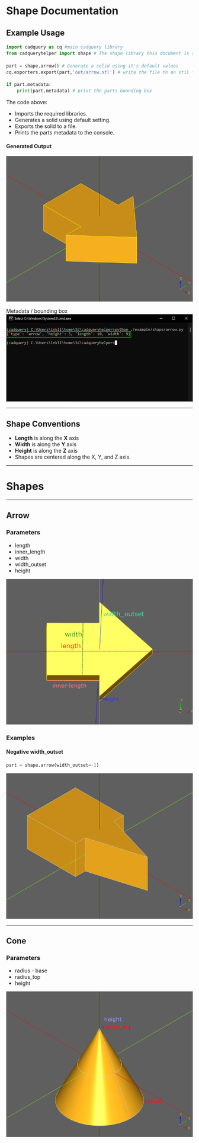 # Shape Documentation

## Example Usage

``` python
import cadquery as cq #main cadquery library
from cadqueryhelper import shape # The shape library this document is about

part = shape.arrow() # Generate a solid using it's default values
cq.exporters.export(part,'out/arrow.stl') # write the file to an stil file

if part.metadata:
    print(part.metadata) # print the parts bounding box
```

The code above:
* Imports the required libraries.
* Generates a solid using default setting.
* Exports the solid to a file.
* Prints the parts metadata to the console.

#### Generated Output
![](image/01.png)

Metadata / bounding box
<br />![](image/02.png)

----

## Shape Conventions
* **Length** is along the **X** axis
* **Width** is along the **Y** axis
* **Height** is along the **Z** axis
* Shapes are centered along the X, Y, and Z axis.

---

# Shapes

---

## Arrow
### Parameters
* length
* inner_length
* width
* width_outset
* height

![](image/04.png)

### Examples

#### Negative width_outset

``` python
part = shape.arrow(width_outset=-1)
```

![](image/05.png)

---
## Cone
### Parameters
* radius - base
* radius_top
* height

![](image/06.png)
